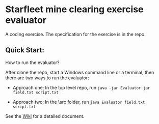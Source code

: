 # Starfleet mine clearing exercise evaluator
A coding exercise. The specification for the exercise is in the repo. 

## Quick Start:
How to run the evaluator?

After clone the repo, start a Windows command line or a terminal, then there are two ways to run the evaluator:

* Approach one: In the top level repo, run
`java -jar Evaluator.jar field.txt script.txt`

* Approach two: In the \src folder, run
`java Evaluator field.txt script.txt`

See the [Wiki](https://github.com/jx5c/mine-clearing-evaluator/wiki) for a detailed document. 
